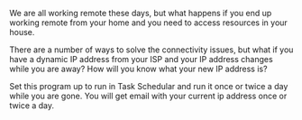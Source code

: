 We are all working remote these days, but what happens if you end up working remote from your home and you need to access resources in your house.

There are a number of ways to solve the connectivity issues, but what if you have a dynamic IP address from your ISP and your IP address changes while you are away?
How will you know what your new IP address is?

Set this program up to run in Task Schedular and run it once or twice a day while you are gone.  You will get email with your current ip address once or twice a day.
